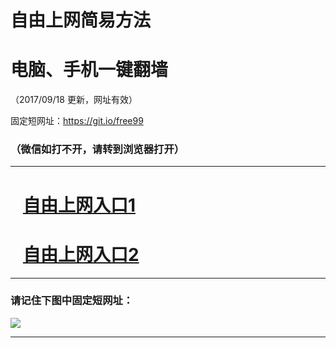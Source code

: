 ﻿# 自由上网简易方法

# 电脑、手机一键翻墙

（2017/09/18 更新，网址有效）

固定短网址：https://git.io/free99

### （微信如打不开，请转到浏览器打开）


***





# &nbsp;&nbsp; <a href="http://ft188597971.fwq-tz1005.info/fwqtz01.html?t=091800126998 " target="_blank">自由上网入口1</a>
# &nbsp;&nbsp; <a href="http://ft3044930728.fwq-tz1006.info/fwqtz02.html?t=09180013096 " target="_blank">自由上网入口2</a>
***

### 请记住下图中固定短网址：

<img src="https://s3-us-west-2.amazonaws.com/fwq-1001/yjfq-20170905okok.png" /> 


***

